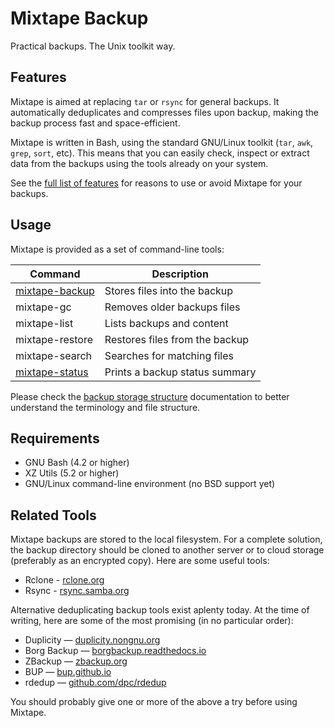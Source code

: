 # Mixtape Backup

Practical backups. The Unix toolkit way.


## Features

Mixtape is aimed at replacing `tar` or `rsync` for general backups. It
automatically deduplicates and compresses files upon backup, making the
backup process fast and space-efficient.

Mixtape is written in Bash, using the standard GNU/Linux toolkit (`tar`,
`awk`, `grep`, `sort`, etc). This means that you can easily check, inspect
or extract data from the backups using the tools already on your system.

See the [full list of features](docs/features.md) for reasons to use or
avoid Mixtape for your backups.


## Usage

Mixtape is provided as a set of command-line tools:

| Command                                  | Description                    |
| ---------------------------------------- | ------------------------------ |
| [mixtape-backup](docs/mixtape-backup.md) | Stores files into the backup   |
| mixtape-gc                               | Removes older backups files    |
| mixtape-list                             | Lists backups and content      |
| mixtape-restore                          | Restores files from the backup |
| mixtape-search                           | Searches for matching files    |
| [mixtape-status](docs/mixtape-status.md) | Prints a backup status summary |

Please check the [backup storage structure](docs/storage.md) documentation
to better understand the terminology and file structure.


## Requirements

* GNU Bash (4.2 or higher)
* XZ Utils (5.2 or higher)
* GNU/Linux command-line environment (no BSD support yet)


## Related Tools

Mixtape backups are stored to the local filesystem. For a complete solution,
the backup directory should be cloned to another server or to cloud storage
(preferably as an encrypted copy). Here are some useful tools:

- Rclone - [rclone.org](http://rclone.org)
- Rsync - [rsync.samba.org](https://rsync.samba.org)

Alternative deduplicating backup tools exist aplenty today. At the time of
writing, here are some of the most promising (in no particular order):

- Duplicity — [duplicity.nongnu.org](http://duplicity.nongnu.org/)
- Borg Backup — [borgbackup.readthedocs.io](https://borgbackup.readthedocs.io/)
- ZBackup — [zbackup.org](http://zbackup.org)
- BUP — [bup.github.io](https://bup.github.io)
- rdedup — [github.com/dpc/rdedup](https://github.com/dpc/rdedup)

You should probably give one or more of the above a try before using Mixtape.
